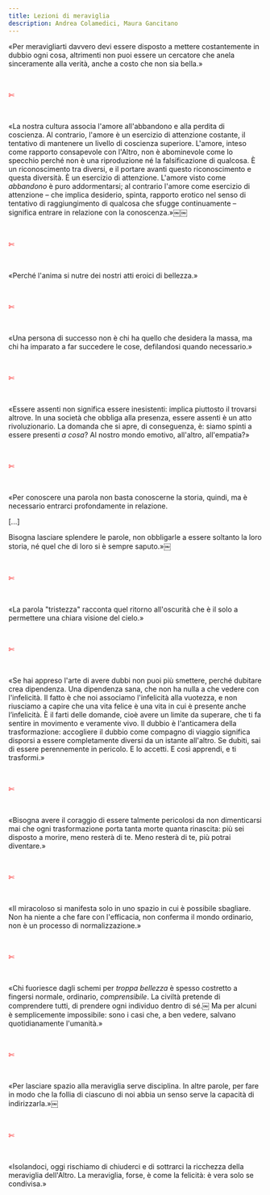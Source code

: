 ```yaml
---
title: Lezioni di meraviglia
description: Andrea Colamedici, Maura Gancitano
---
```

«Per meravigliarti davvero devi essere disposto a mettere costantemente in dubbio ogni cosa, altrimenti non puoi essere un cercatore che anela sinceramente alla verità, anche a costo che non sia bella.»

&nbsp;

<span style="color:red">✄</span>

&nbsp;

«La nostra cultura associa l'amore all'abbandono e alla perdita di coscienza. Al contrario, l'amore è un esercizio di attenzione costante, il tentativo di mantenere un livello di coscienza superiore. L'amore, inteso come rapporto consapevole con l'Altro, non è abominevole come lo specchio perché non è una riproduzione né la falsificazione di qualcosa. È un riconoscimento tra diversi, e il portare avanti questo riconoscimento e questa diversità. È un esercizio di attenzione. L'amore visto come _abbandono_ è puro addormentarsi; al contrario l'amore come esercizio di attenzione – che implica desiderio, spinta, rapporto erotico nel senso di tentativo di raggiungimento di qualcosa che sfugge continuamente – significa entrare in relazione con la conoscenza.»￼￼

&nbsp;

<span style="color:red">✄</span>

&nbsp;

«Perché l'anima si nutre dei nostri atti eroici di bellezza.»

&nbsp;

<span style="color:red">✄</span>

&nbsp;

«Una persona di successo non è chi ha quello che desidera la massa, ma chi ha imparato a far succedere le cose, defilandosi quando necessario.»

&nbsp;

<span style="color:red">✄</span>

&nbsp;

«Essere assenti non significa essere inesistenti: implica piuttosto il trovarsi altrove. In una società che obbliga alla presenza, essere assenti è un atto rivoluzionario. La domanda che si apre, di conseguenza, è: siamo spinti a essere presenti _a cosa_? Al nostro mondo emotivo, all'altro, all'empatia?»

&nbsp;

<span style="color:red">✄</span>

&nbsp;

«Per conoscere una parola non basta conoscerne la storia, quindi, ma è necessario entrarci profondamente in relazione.

[...]

Bisogna lasciare splendere le parole, non obbligarle a essere soltanto la loro storia, né quel che di loro si è sempre saputo.»￼

&nbsp;

<span style="color:red">✄</span>

&nbsp;

«La parola "tristezza" racconta quel ritorno all'oscurità che è il solo a permettere una chiara visione del cielo.»

&nbsp;

<span style="color:red">✄</span>

&nbsp;

«Se hai appreso l'arte di avere dubbi non puoi più smettere, perché dubitare crea dipendenza. Una dipendenza sana, che non ha nulla a che vedere con l'infelicità. Il fatto è che noi associamo l'infelicità alla vuotezza, e non riusciamo a capire che una vita felice è una vita in cui è presente anche l’infelicità. È il farti delle domande, cioè avere un limite da superare, che ti fa sentire in movimento e veramente vivo. Il dubbio è l'anticamera della trasformazione: accogliere il dubbio come compagno di viaggio significa disporsi a essere completamente diversi da un istante all'altro. Se dubiti, sai di essere perennemente in pericolo. E lo accetti. E così apprendi, e ti trasformi.»

&nbsp;

<span style="color:red">✄</span>

&nbsp;

«Bisogna avere il coraggio di essere talmente pericolosi da non dimenticarsi mai che ogni trasformazione porta tanta morte quanta rinascita: più sei disposto a morire, meno resterà di te. Meno resterà di te, più potrai diventare.»

&nbsp;

<span style="color:red">✄</span>

&nbsp;

«Il miracoloso si manifesta solo in uno spazio in cui è possibile sbagliare. Non ha niente a che fare con l'efficacia, non conferma il mondo ordinario, non è un processo di normalizzazione.»

&nbsp;

<span style="color:red">✄</span>

&nbsp;

«Chi fuoriesce dagli schemi per _troppa bellezza_ è spesso costretto a fingersi normale, ordinario, _comprensibile_. La civiltà pretende di comprendere tutti, di prendere ogni individuo dentro di sé.￼ Ma per alcuni è semplicemente impossibile: sono i casi che, a ben vedere, salvano quotidianamente l'umanità.»

&nbsp;

<span style="color:red">✄</span>

&nbsp;

«Per lasciare spazio alla meraviglia serve disciplina. In altre parole, per fare in modo che la follia di ciascuno di noi abbia un senso serve la capacità di indirizzarla.»￼

&nbsp;

<span style="color:red">✄</span>

&nbsp;

«Isolandoci, oggi rischiamo di chiuderci e di sottrarci la ricchezza della meraviglia dell'Altro. La meraviglia, forse, è come la felicità: è vera solo se condivisa.»
